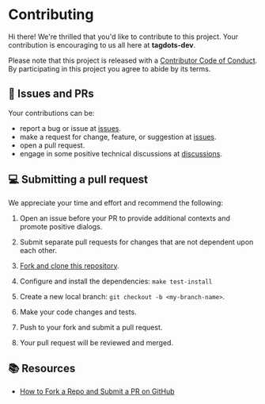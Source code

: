 # Contributing

Hi there! We're thrilled that you'd like to contribute to this project. Your contribution is encouraging to us all here at **tagdots-dev**.

Please note that this project is released with a [Contributor Code of Conduct][code-of-conduct]. By participating in this project you agree to abide by its terms.

## 🔔 Issues and PRs

Your contributions can be:
- report a bug or issue at [issues].
- make a request for change, feature, or suggestion at [issues].
- open a pull request.
- engage in some positive technical discussions at [discussions].


## 💻 Submitting a pull request

We appreciate your time and effort and recommend the following:

1. Open an issue before your PR to provide additional contexts and promote positive dialogs.
1. Submit separate pull requests for changes that are not dependent upon each other.

1. [Fork and clone this repository][fork-to-pull-request].
1. Configure and install the dependencies: `make test-install`
1. Create a new local branch: `git checkout -b <my-branch-name>`.
1. Make your code changes and tests.
1. Push to your fork and submit a pull request.
1. Your pull request will be reviewed and merged.


## 📚 Resources

- [How to Fork a Repo and Submit a PR on GitHub](https://srivastavayushmaan1347.medium.com/how-to-fork-a-repository-make-changes-and-submit-a-pull-request-on-github-c05b0462403d)

[code-of-conduct]: CODE_OF_CONDUCT.md
[discussions]: https://github.com/tagdots-dev/python-test/discussions
[issues]: https://github.com/tagdots-dev/python-test/issues
[fork-to-pull-request]: https://srivastavayushmaan1347.medium.com/how-to-fork-a-repository-make-changes-and-submit-a-pull-request-on-github-c05b0462403d
